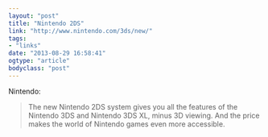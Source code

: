 ```yaml
---
layout: "post"
title: "Nintendo 2DS"
link: "http://www.nintendo.com/3ds/new/"
tags: 
- "links"
date: "2013-08-29 16:58:41"
ogtype: "article"
bodyclass: "post"
---
```


Nintendo:

> The new Nintendo 2DS system gives you all the features of the Nintendo 3DS and Nintendo 3DS XL, minus 3D viewing. And the price makes the world of Nintendo games even more accessible.
